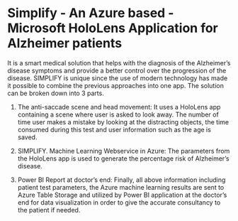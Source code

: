 # Simplify - An Azure based - Microsoft HoloLens Application for Alzheimer patients

It is a smart medical solution that helps with the diagnosis of the Alzheimer’s disease symptoms and
provide a better control over the progression of the disease. SIMPLIFY is unique since the use of modern
technology has made it possible to combine the previous approaches into one app. The solution can be
broken down into 3 parts.

1) The anti-saccade scene and head movement: It uses a HoloLens app containing a scene where user
is asked to look away. The number of time user makes a mistake by looking at the distracting objects,
the time consumed during this test and user information such as the age is saved.

2) SIMPLIFY. Machine Learning Webservice in Azure: The parameters from the HoloLens app is used to
generate the percentage risk of Alzheimer’s disease.

3) Power BI Report at doctor’s end: Finally, all above information including patient test parameters, the
Azure machine learning results are sent to Azure Table Storage and utilized by Power BI application
at the doctor’s end for data visualization in order to give the accurate consultancy to the patient if
needed.
